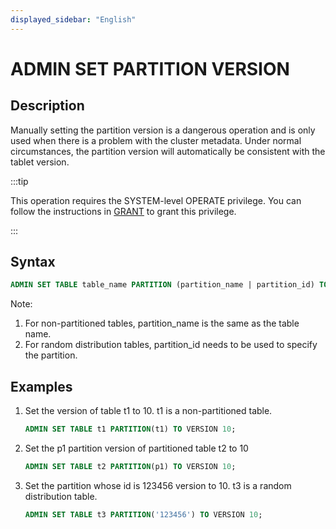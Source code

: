 ```yaml
---
displayed_sidebar: "English"
---
```


# ADMIN SET PARTITION VERSION

## Description

Manually setting the partition version is a dangerous operation and is only used when there is a problem with the cluster metadata. Under normal circumstances, the partition version will automatically be consistent with the tablet version.

:::tip

This operation requires the SYSTEM-level OPERATE privilege. You can follow the instructions in [GRANT](../account-management/GRANT.md) to grant this privilege.

:::

## Syntax

```sql
ADMIN SET TABLE table_name PARTITION (partition_name | partition_id) TO VERSION xxx;
```

Note:

1. For non-partitioned tables, partition_name is the same as the table name.
2. For random distribution tables, partition_id needs to be used to specify the partition.

## Examples

1. Set the version of table t1 to 10. t1 is a non-partitioned table.

    ```sql
    ADMIN SET TABLE t1 PARTITION(t1) TO VERSION 10;
    ```

2. Set the p1 partition version of partitioned table t2 to 10

    ```sql
    ADMIN SET TABLE t2 PARTITION(p1) TO VERSION 10;
    ```

3. Set the partition whose id is 123456 version to 10. t3 is a random distribution table.

    ```sql
    ADMIN SET TABLE t3 PARTITION('123456') TO VERSION 10;
    ```
